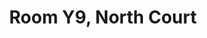 ---
basin: 'No'
cudn: true
floor: Second
grade: 2
images:
- /room_database/images/noc/y9_1.JPG
- /room_database/images/noc/y9_2.JPG
living_room: 'No'
location: North Court
name: Y9
network: Wired and Wireless
title: Room Y9, North Court
---